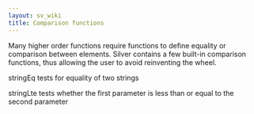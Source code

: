 ```yaml
---
layout: sv_wiki
title: Comparison functions
---
```


Many higher order functions require functions to define equality or comparison between elements. Silver contains a few built-in comparison functions, thus allowing the user to avoid reinventing the wheel.

stringEq tests for equality of two strings

stringLte tests whether the first parameter is less than or equal to the second parameter
